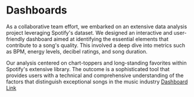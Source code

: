 # Dashboards
As a collaborative team effort, we embarked on an extensive data analysis project leveraging Spotify's dataset. We designed an interactive and user-friendly dashboard aimed at identifying the essential elements that contribute to a song's quality. This involved a deep dive into metrics such as BPM, energy levels, decibel ratings, and song duration.

Our analysis centered on chart-toppers and long-standing favorites within Spotify's extensive library. The outcome is a sophisticated tool that provides users with a technical and comprehensive understanding of the factors that distinguish exceptional songs in the music industry
[Dashboard Link](https://public.tableau.com/views/Groupvizzes/Dashboard1?:language=en-US&:display_count=n&:origin=viz_share_link)
